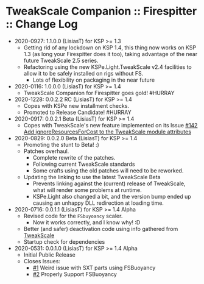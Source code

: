 # TweakScale Companion :: Firespitter :: Change Log

* 2020-0927: 1.1.0.0 (LisiasT) for KSP >= 1.3
	+ Getting rid of any lockdown on KSP 1.4, this thing now works on KSP 1.3 (as long your Firespitter does it too), taking advantage of the near future TweakScale 2.5 series.
	+ Refactoring using the new KSPe.Light.TweakScale v2.4 facilities to allow it to be safely installed on rigs without FS.
		- Lots of flexibility on packaging in the near future
* 2020-0116: 1.0.0.0 (LisiasT) for KSP >= 1.4
	+ TweakScale Companion for Firespitter goes gold! #HURRAY
* 2020-1228: 0.0.2.2 RC (LisiasT) for KSP >= 1.4
	+ Copes with KSPe new installment checks.
	+ Promoted to Release Candidate! #HURRAY
* 2020-0917: 0.0.2.1 Beta (LisiasT) for KSP >= 1.4
	+ Copes with TweakScale's new feature implemented on its Issue [#142 Add ignoreResourcesForCost to the TweakScale module attributes](https://github.com/net-lisias-ksp/TweakScale/issues/142)
* 2020-0829: 0.0.2.0 Beta (LisiasT) for KSP >= 1.4
	+ Promoting the stunt to Beta! :)
	+ Patches overhaul.
		- Complete rewrite of the patches.
		- Following current TweakScale standards
		- Some crafts using the old patches will need to be reworked.
	+ Updating the linking to use the latest TweakScale Beta
		- Prevents linking against the (current) release of TweakScale, what will render some problems at runtime.
		- KSPe.Light also changed a bit, and the version bump ended up causing an unhappy DLL redirection at loading time. 
* 2020-0716: 0.0.1.1 (LisiasT) for KSP >= 1.4 Alpha
	+ Revised code for the `FSbuyoancy` scaler.
		- Now it works correctly, and I know why! :D
	+ Better (and safer) deactivation code using info gathered from [TweakScale](https://github.com/net-lisias-ksp/TweakScale/issues/125)
	+ Startup check for dependencies
* 2020-0531: 0.0.1.0 (LisiasT) for KSP >= 1.4 Alpha
	+ Initial Public Release
	+ Closes Issues:
		- [#1](https://github.com/net-lisias-ksp/TweakScaleCompantion_FS/issues/1) Weird issue with SXT parts using FSBuoyancy
		- [#2](https://github.com/net-lisias-ksp/TweakScaleCompantion_FS/issues/2) Properly Support FSBuoyancy
